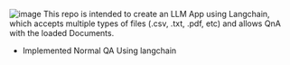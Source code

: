 ![image](https://github.com/nishan0000/Multi-Document-LLM-App/assets/98246947/e9267d79-ec11-46b9-a358-9a787f234975)
This repo is intended to create an LLM App using Langchain, which accepts multiple types of files (.csv, .txt, .pdf, etc) and allows QnA with the loaded Documents. 

- Implemented Normal QA Using langchain
